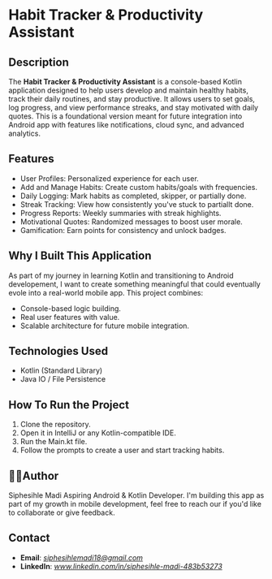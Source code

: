 # Habit Tracker & Productivity Assistant

## Description
The **Habit Tracker & Productivity Assistant** is a console-based Kotlin application designed to help users develop and maintain healthy habits, track their daily routines, and stay productive. It allows users to set goals, log progress, and view performance streaks, and stay motivated with daily quotes.
This is a foundational version meant for future integration into Android app with features like notifications, cloud sync, and advanced analytics.

## Features
- User Profiles: Personalized experience for each user.
- Add and Manage Habits: Create custom habits/goals with frequencies.
- Daily Logging: Mark habits as completed, skipper, or partially done.
- Streak Tracking: View how consistently you've stuck to partiallt done.
- Progress Reports: Weekly summaries with streak highlights.
- Motivational Quotes: Randomized messages to boost user morale.
- Gamification: Earn points for consistency and unlock badges.

## Why I Built This Application
As part of my journey in learning Kotlin and transitioning to Android developement, I want to create something meaningful that could eventually evole into a real-world mobile app. This project combines: 
- Console-based logic building.
- Real user features with value.
- Scalable architecture for future mobile integration.

## Technologies Used
- Kotlin (Standard Library)
- Java IO / File Persistence 

## How To Run the Project
1. Clone the repository.
2. Open it in IntelliJ or any Kotlin-compatible IDE.
3. Run the Main.kt file.
4. Follow the prompts to create a user and start tracking habits.

## 🙋‍♂️Author 
Siphesihle Madi
Aspiring Android & Kotlin Developer.
I'm building this app as part of my growth in mobile development, feel free to reach our if you'd like to collaborate or give feedback.

## Contact
- **Email**: *siphesihlemadi18@gmail.com*
- **LinkedIn**: *www.linkedin.com/in/siphesihle-madi-483b53273*
